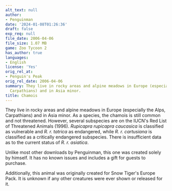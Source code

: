 ```yaml
---
alt_text: null
author:
- Penguinman
date: '2024-01-08T01:26:36'
draft: false
exp_req: null
file_date: 2006-04-06
file_size: 1.07 MB
game: Zoo Tycoon 2
has_author: true
languages:
- English
license: 'Yes'
orig_rel_at:
- Penguin's Peak
orig_rel_date: 2006-04-06
summary: They live in rocky areas and alpine meadows in Europe (especially the Alps,
  Carpathians) and in Asia minor.
title: Chamois
---
```

They live in rocky areas and alpine meadows in Europe (especially the Alps, Carpathians) and in Asia minor. As a species, the chamois is still common and not threatened. However, several subspecies are on the IUCN's Red List of Threatened Animals (1996). *Rupicapra rupicapra caucasica* is classified as vulnerable and *R. r. tatrica* as endangered, while *R. r. cartusiana* is classified as a critically endangered subspecies. There is insufficient data as to the current status of *R. r. asiatica*.

Unlike most other downloads by Penguinman, this one was created solely by himself. It has no known issues and includes a gift for guests to purchase. 

Additionally, this animal was originally created for Snow Tiger's Europe Pack. It is unknown if any other creatures were ever shown or released for it.